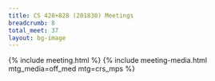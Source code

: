```yaml
---
title: CS 428+828 (201830) Meetings
breadcrumb: 8
total_meet: 37
layout: bg-image
---
```

{% include meeting.html %}
{% include meeting-media.html mtg_media=off_med mtg=crs_mps %}
